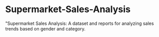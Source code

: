 # Supermarket-Sales-Analysis
"Supermarket Sales Analysis: A dataset and reports for analyzing sales trends based on gender and category.
